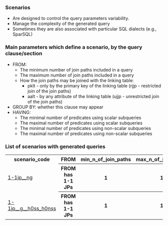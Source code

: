 ### Scenarios
*  Are designed to control the query parameters variability.
*  Manage the complexity of the generated query
*  Sometimes they are also associated with particular SQL dialects (e.g., SparSQL)

### Main parameters which define a scenario, by the query clause/section
* FROM:
    - The minimum number of join paths included in a query 
    - The maximum number of join paths included in a query 
    - How the join paths may be joined with the linking table:
      * pklt - only by the primary key of the linking table (rjjp - restricted join of the join paths)
      * aalt - by any attribute of the linking table (ujjp - unrestricted join of the join paths)
* GROUP BY: whether this clause may appear 
* HAVING:
    - The minimal number of predicates using scalar subqueries
    - The maximal number of predicates using scalar subqueries
    - The minimal number of predicates using non-scalar subqueries
    - The maximal number of predicates using non-scalar subqueries


### List of scenarios with generated queries

<table style="width:100%">
  <tr>
    <th>scenario_code</th>
    <th>FROM</th>
    <th>min_n_of_join_paths</th>
    <th>max_n_of_join_paths</th>
    <th>how_join_paths_are_joined</th>
    <th>aggregation</th>
    <th>group_by_and_having</th>
  </tr>
  <tr>
    <td><a href="https://github.com/marinfotache/SQL-Queries-for-TPC-H/tree/main/FROM%20has%201-1%20JPs/no%20groups">1-1jp__ng</a></td>
    <th>FROM has 1-1 JPs</th>
    <th>1</th>
    <th>1</th>
    <th> </th>
    <th>no groups</th>
    <th>no groups</th>
  </tr>
  <tr>
    <td><a href="https://github.com/marinfotache/SQL-Queries-for-TPC-H/tree/main/FROM%20has%201-1%20JPs/HAVING-no%20scalar%20s-q%2C%20no%20non-scalar%20s-q">1-1jp__g__h0ss_h0nss</a></td>
    <th>FROM has 1-1 JPs</th>
    <th>1</th>
    <th>1</th>
    <th> </th>
    <th>groups may appear</th>
    <th>HAVING-no scalar subqueries, no non-scalar subqueries</th>
  </tr>
    
</table>




